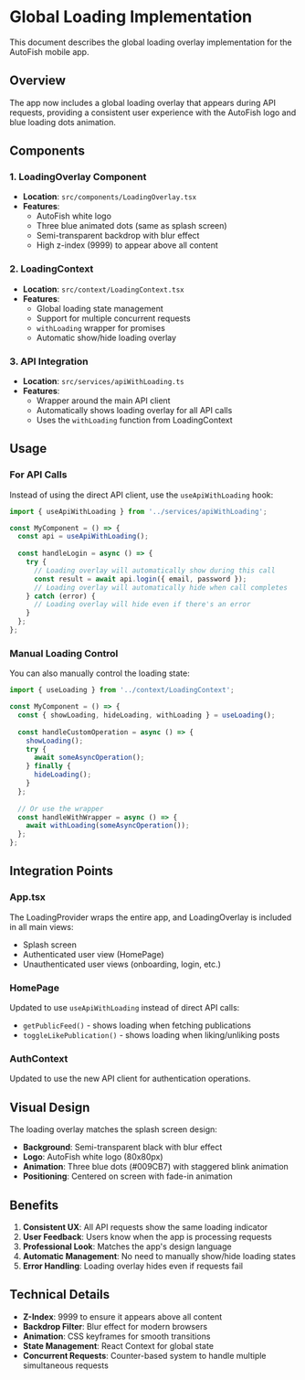 # Global Loading Implementation

This document describes the global loading overlay implementation for the AutoFish mobile app.

## Overview

The app now includes a global loading overlay that appears during API requests, providing a consistent user experience with the AutoFish logo and blue loading dots animation.

## Components

### 1. LoadingOverlay Component
- **Location**: `src/components/LoadingOverlay.tsx`
- **Features**:
  - AutoFish white logo
  - Three blue animated dots (same as splash screen)
  - Semi-transparent backdrop with blur effect
  - High z-index (9999) to appear above all content

### 2. LoadingContext
- **Location**: `src/context/LoadingContext.tsx`
- **Features**:
  - Global loading state management
  - Support for multiple concurrent requests
  - `withLoading` wrapper for promises
  - Automatic show/hide loading overlay

### 3. API Integration
- **Location**: `src/services/apiWithLoading.ts`
- **Features**:
  - Wrapper around the main API client
  - Automatically shows loading overlay for all API calls
  - Uses the `withLoading` function from LoadingContext

## Usage

### For API Calls
Instead of using the direct API client, use the `useApiWithLoading` hook:

```typescript
import { useApiWithLoading } from '../services/apiWithLoading';

const MyComponent = () => {
  const api = useApiWithLoading();
  
  const handleLogin = async () => {
    try {
      // Loading overlay will automatically show during this call
      const result = await api.login({ email, password });
      // Loading overlay will automatically hide when call completes
    } catch (error) {
      // Loading overlay will hide even if there's an error
    }
  };
};
```

### Manual Loading Control
You can also manually control the loading state:

```typescript
import { useLoading } from '../context/LoadingContext';

const MyComponent = () => {
  const { showLoading, hideLoading, withLoading } = useLoading();
  
  const handleCustomOperation = async () => {
    showLoading();
    try {
      await someAsyncOperation();
    } finally {
      hideLoading();
    }
  };
  
  // Or use the wrapper
  const handleWithWrapper = async () => {
    await withLoading(someAsyncOperation());
  };
};
```

## Integration Points

### App.tsx
The LoadingProvider wraps the entire app, and LoadingOverlay is included in all main views:
- Splash screen
- Authenticated user view (HomePage)
- Unauthenticated user views (onboarding, login, etc.)

### HomePage
Updated to use `useApiWithLoading` instead of direct API calls:
- `getPublicFeed()` - shows loading when fetching publications
- `toggleLikePublication()` - shows loading when liking/unliking posts

### AuthContext
Updated to use the new API client for authentication operations.

## Visual Design

The loading overlay matches the splash screen design:
- **Background**: Semi-transparent black with blur effect
- **Logo**: AutoFish white logo (80x80px)
- **Animation**: Three blue dots (#009CB7) with staggered blink animation
- **Positioning**: Centered on screen with fade-in animation

## Benefits

1. **Consistent UX**: All API requests show the same loading indicator
2. **User Feedback**: Users know when the app is processing requests
3. **Professional Look**: Matches the app's design language
4. **Automatic Management**: No need to manually show/hide loading states
5. **Error Handling**: Loading overlay hides even if requests fail

## Technical Details

- **Z-Index**: 9999 to ensure it appears above all content
- **Backdrop Filter**: Blur effect for modern browsers
- **Animation**: CSS keyframes for smooth transitions
- **State Management**: React Context for global state
- **Concurrent Requests**: Counter-based system to handle multiple simultaneous requests 